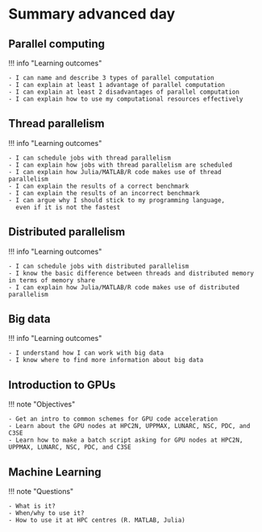 # Summary advanced day

## Parallel computing

!!! info "Learning outcomes"

    - I can name and describe 3 types of parallel computation
    - I can explain at least 1 advantage of parallel computation
    - I can explain at least 2 disadvantages of parallel computation
    - I can explain how to use my computational resources effectively

## Thread parallelism

!!! info "Learning outcomes"

    - I can schedule jobs with thread parallelism
    - I can explain how jobs with thread parallelism are scheduled
    - I can explain how Julia/MATLAB/R code makes use of thread parallelism
    - I can explain the results of a correct benchmark
    - I can explain the results of an incorrect benchmark
    - I can argue why I should stick to my programming language,
      even if it is not the fastest

## Distributed parallelism

!!! info "Learning outcomes"

    - I can schedule jobs with distributed parallelism
    - I know the basic difference between threads and distributed memory in terms of memory share
    - I can explain how Julia/MATLAB/R code makes use of distributed parallelism

## Big data

!!! info "Learning outcomes"

    - I understand how I can work with big data
    - I know where to find more information about big data

## Introduction to GPUs

!!! note "Objectives"

    - Get an intro to common schemes for GPU code acceleration
    - Learn about the GPU nodes at HPC2N, UPPMAX, LUNARC, NSC, PDC, and C3SE
    - Learn how to make a batch script asking for GPU nodes at HPC2N, UPPMAX, LUNARC, NSC, PDC, and C3SE


## Machine Learning

!!! note "Questions"

    - What is it?
    - When/why to use it?
    - How to use it at HPC centres (R. MATLAB, Julia)
